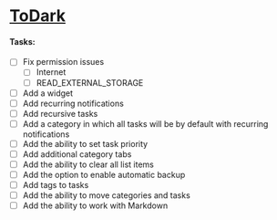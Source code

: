 # [ToDark](https://github.com/darkmoonight/ToDark)

#### **Tasks:**

- [ ]  Fix permission issues
	- [ ] Internet
	- [ ] READ_EXTERNAL_STORAGE
- [ ] Add a widget
- [ ] Add recurring notifications
- [ ] Add recursive tasks
- [ ] Add a category in which all tasks will be by default with recurring notifications
- [ ] Add the ability to set task priority
- [ ] Add additional category tabs
- [ ] Add the ability to clear all list items
- [ ] Add the option to enable automatic backup
- [ ] Add tags to tasks
- [ ] Add the ability to move categories and tasks
- [ ] Add the ability to work with Markdown
